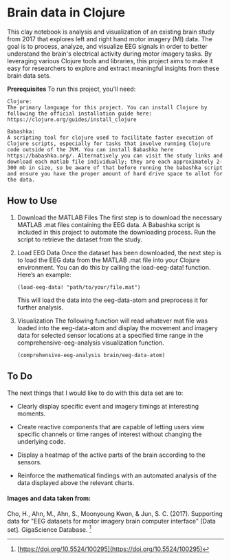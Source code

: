 # Brain data in Clojure
This clay notebook is analysis and visualization of an existing brain study from 2017 that explores left and right hand motor imagery (MI) data. The goal is to process, analyze, and visualize EEG signals in order to better understand the brain's electrical activity during motor imagery tasks. By leveraging various Clojure tools and libraries, this project aims to make it easy for researchers to explore and extract meaningful insights from these brain data sets.

__Prerequisites__ 
    To run this project, you'll need:

    Clojure: 
    The primary language for this project. You can install Clojure by following the official installation guide here: https://clojure.org/guides/install_clojure

    Babashka: 
    A scripting tool for clojure used to facilitate faster execution of Clojure scripts, especially for tasks that involve running Clojure code outside of the JVM. You can install Babashka here https://babashka.org/. Alternatively you can visit the study links and download each matlab file individually; they are each approximately 2-300 mb in size, so be aware of that before running the babashka script and ensure you have the proper amount of hard drive space to allot for the data.

## How to Use
1. Download the MATLAB Files
The first step is to download the necessary MATLAB .mat files containing the EEG data. A Babashka script is included in this project to automate the downloading process. Run the script to retrieve the dataset from the study.

2. Load EEG Data
Once the dataset has been downloaded, the next step is to load the EEG data from the MATLAB .mat file into your Clojure environment. You can do this by calling the load-eeg-data! function. Here’s an example:

   `(load-eeg-data! "path/to/your/file.mat")`

    This will load the data into the eeg-data-atom and preprocess it for further analysis.

3. Visualization
The following function will read whatever mat file was loaded into the eeg-data-atom and display the movement and imagery data for selected sensor locations at a specified time range in the comprehensive-eeg-analysis visualization function.

   `(comprehensive-eeg-analysis brain/eeg-data-atom)`

## To Do
The next things that I would like to do with this data set are to:

- Clearly display specific event and imagery timings at interesting moments.

- Create reactive components that are capable of letting users view specific channels or time ranges of interest without changing the underlying code.

- Display a heatmap of the active parts of the brain according to the sensors.

- Reinforce the mathematical findings with an automated analysis of the data displayed above the relevant charts.

#### Images and data taken from:
Cho, H., Ahn, M., Ahn, S., Moonyoung Kwon, & Jun, S. C. (2017). Supporting data for "EEG datasets for motor imagery brain computer interface" [Data set]. GigaScience Database. [^1]

[^1]: [https://doi.org/10.5524/100295](https://doi.org/10.5524/100295)